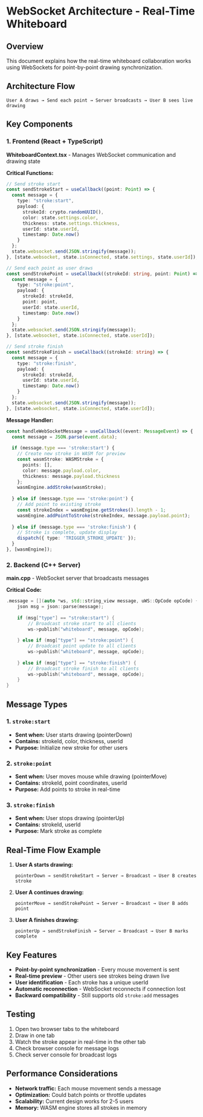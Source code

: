 # WebSocket Architecture - Real-Time Whiteboard

## Overview

This document explains how the real-time whiteboard collaboration works using WebSockets for point-by-point drawing synchronization.

## Architecture Flow

```
User A draws → Send each point → Server broadcasts → User B sees live drawing
```

## Key Components

### 1. Frontend (React + TypeScript)

**WhiteboardContext.tsx** - Manages WebSocket communication and drawing state

**Critical Functions:**

```typescript
// Send stroke start
const sendStrokeStart = useCallback((point: Point) => {
  const message = {
    type: "stroke:start",
    payload: {
      strokeId: crypto.randomUUID(),
      color: state.settings.color,
      thickness: state.settings.thickness,
      userId: state.userId,
      timestamp: Date.now()
    }
  };
  state.websocket.send(JSON.stringify(message));
}, [state.websocket, state.isConnected, state.settings, state.userId]);

// Send each point as user draws
const sendStrokePoint = useCallback((strokeId: string, point: Point) => {
  const message = {
    type: "stroke:point",
    payload: {
      strokeId: strokeId,
      point: point,
      userId: state.userId,
      timestamp: Date.now()
    }
  };
  state.websocket.send(JSON.stringify(message));
}, [state.websocket, state.isConnected, state.userId]);

// Send stroke finish
const sendStrokeFinish = useCallback((strokeId: string) => {
  const message = {
    type: "stroke:finish",
    payload: {
      strokeId: strokeId,
      userId: state.userId,
      timestamp: Date.now()
    }
  };
  state.websocket.send(JSON.stringify(message));
}, [state.websocket, state.isConnected, state.userId]);
```

**Message Handler:**

```typescript
const handleWebSocketMessage = useCallback((event: MessageEvent) => {
  const message = JSON.parse(event.data);
  
  if (message.type === 'stroke:start') {
    // Create new stroke in WASM for preview
    const wasmStroke: WASMStroke = {
      points: [],
      color: message.payload.color,
      thickness: message.payload.thickness
    };
    wasmEngine.addStroke(wasmStroke);
    
  } else if (message.type === 'stroke:point') {
    // Add point to existing stroke
    const strokeIndex = wasmEngine.getStrokes().length - 1;
    wasmEngine.addPointToStroke(strokeIndex, message.payload.point);
    
  } else if (message.type === 'stroke:finish') {
    // Stroke is complete, update display
    dispatch({ type: 'TRIGGER_STROKE_UPDATE' });
  }
}, [wasmEngine]);
```

### 2. Backend (C++ Server)

**main.cpp** - WebSocket server that broadcasts messages

**Critical Code:**

```cpp
.message = [](auto *ws, std::string_view message, uWS::OpCode opCode) {
    json msg = json::parse(message);
    
    if (msg["type"] == "stroke:start") {
        // Broadcast stroke start to all clients
        ws->publish("whiteboard", message, opCode);
        
    } else if (msg["type"] == "stroke:point") {
        // Broadcast point update to all clients
        ws->publish("whiteboard", message, opCode);
        
    } else if (msg["type"] == "stroke:finish") {
        // Broadcast stroke finish to all clients
        ws->publish("whiteboard", message, opCode);
    }
}
```

## Message Types

### 1. `stroke:start`
- **Sent when:** User starts drawing (pointerDown)
- **Contains:** strokeId, color, thickness, userId
- **Purpose:** Initialize new stroke for other users

### 2. `stroke:point`
- **Sent when:** User moves mouse while drawing (pointerMove)
- **Contains:** strokeId, point coordinates, userId
- **Purpose:** Add points to stroke in real-time

### 3. `stroke:finish`
- **Sent when:** User stops drawing (pointerUp)
- **Contains:** strokeId, userId
- **Purpose:** Mark stroke as complete

## Real-Time Flow Example

1. **User A starts drawing:**
   ```
   pointerDown → sendStrokeStart → Server → Broadcast → User B creates stroke
   ```

2. **User A continues drawing:**
   ```
   pointerMove → sendStrokePoint → Server → Broadcast → User B adds point
   ```

3. **User A finishes drawing:**
   ```
   pointerUp → sendStrokeFinish → Server → Broadcast → User B marks complete
   ```

## Key Features

- **Point-by-point synchronization** - Every mouse movement is sent
- **Real-time preview** - Other users see strokes being drawn live
- **User identification** - Each stroke has a unique userId
- **Automatic reconnection** - WebSocket reconnects if connection lost
- **Backward compatibility** - Still supports old `stroke:add` messages

## Testing

1. Open two browser tabs to the whiteboard
2. Draw in one tab
3. Watch the stroke appear in real-time in the other tab
4. Check browser console for message logs
5. Check server console for broadcast logs

## Performance Considerations

- **Network traffic:** Each mouse movement sends a message
- **Optimization:** Could batch points or throttle updates
- **Scalability:** Current design works for 2-5 users
- **Memory:** WASM engine stores all strokes in memory

